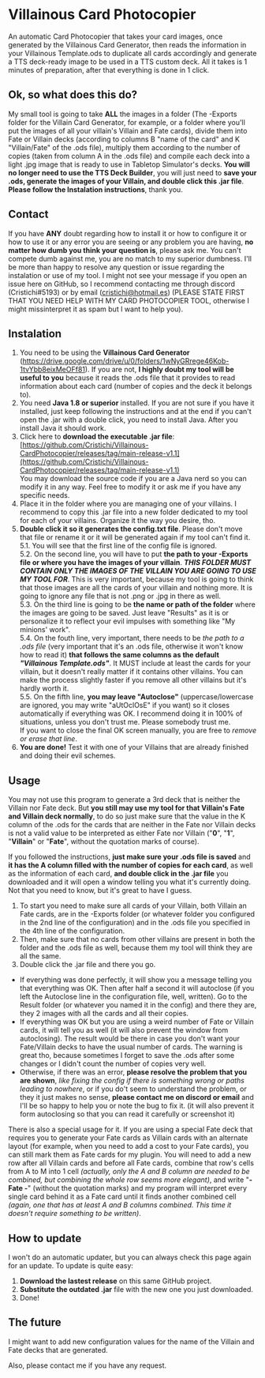 # Villainous Card Photocopier

An automatic Card Photocopier that takes your card images, once generated by the Villainous Card Generator, then reads the information in your Villainous Template.ods to duplicate all cards accordingly and generate a TTS deck-ready image to be used in a TTS custom deck. All it takes is 1 minutes of preparation, after that everything is done in 1 click.

## Ok, so what does this do?

My small tool is going to take **ALL** the images in a folder (The -Exports folder for the Villain Card Generator, for example, or a folder where you'll put the images of all your villain's Villain and Fate cards), divide them into Fate or Villain decks (according to columns B "name of the card" and K "Villain/Fate" of the .ods file), multiply them according to the number of copies (taken from column A in the .ods file) and compile each deck into a light .jpg image that is ready to use in Tabletop Simulator's decks. **You will no longer need to use the TTS Deck Builder**, you will just need to **save your .ods, generate the images of your Villain, and double click this .jar file**. **Please follow the Instalation instructions**, thank you.

## Contact

If you have **ANY** doubt regarding how to install it or how to configure it or how to use it or any error you are seeing or any problem you are having, **no matter how dumb you think your question is**, please ask me. You can't compete dumb against me, you are no match to my superior dumbness. I'll be more than happy to resolve any question or issue regarding the instalation or use of my tool. I might not see your message if you open an issue here on GitHub, so I recommend contacting me through discord (Cristichi#5193) or by email (cristichi@hotmail.es) (PLEASE STATE FIRST THAT YOU NEED HELP WITH MY CARD PHOTOCOPIER TOOL, otherwise I might missinterpret it as spam but I want to help you).

## Instalation

1. You need to be using the **Villainous Card Generator** (https://drive.google.com/drive/u/0/folders/1wNyGRrege46Kob-1tvYbb8eixMeOFf81). If you are not, **I highly doubt my tool will be useful to you** because it reads the .ods file that it provides to read information about each card (number of copies and the deck it belongs to).
2. You need **Java 1.8 or superior** installed. If you are not sure if you have it installed, just keep following the instructions and at the end if you can't open the .jar with a double click, you need to install Java. After you install Java it should work.
3. Click here to **download the executable .jar file**: [https://github.com/Cristichi/Villainous-CardPhotocopier/releases/tag/main-release-v1.1](https://github.com/Cristichi/Villainous-CardPhotocopier/releases/tag/main-release-v1.1)
<br>You may download the source code if you are a Java nerd so you can modify it in any way. Feel free to modify it or ask me if you have any specific needs.
4. Place it in the folder where you are managing one of your villains. I recommend to copy this .jar file into a new folder dedicated to my tool for each of your villains. Organize it the way you desire, tho.
5. **Double click it so it generates the config.txt file**. Please don't move that file or rename it or it will be generated again if my tool can't find it.
<br>5.1. You will see that the first line of the config file is ignored.
<br>5.2. On the second line, you will have to put **the path to your -Exports file or where you have the images of your villain**. ***THIS FOLDER MUST CONTAIN ONLY THE IMAGES OF THE VILLAIN YOU ARE GOING TO USE MY TOOL FOR***. This is very important, because my tool is going to think that those images are all the cards of your villain and nothing more. It is going to ignore any file that is not .png or .jpg in there as well.
<br>5.3. On the third line is going to be **the name or path of the folder** where the images are going to be saved. Just leave "Results" as it is or personalize it to reflect your evil impulses with something like "My minions' work".
<br>5.4. On the fouth line, very important, there needs to be *the path to a .ods file* (very important that it's an .ods file, otherwise it won't know how to read it) **that follows the same columns as the default *"Villainous Template.ods"***. It MUST include at least the cards for your villain, but it doesn't really matter if it contains other villains. You can make the process slightly faster if you remove all other villains but it's hardly worth it.
<br>5.5. On the fifth line, **you may leave "Autoclose"** (uppercase/lowercase are ignored, you may write "aUtOclOsE" if you want) so it closes automatically if everything was OK. I recommend doing it in 100% of situations, unless you don't trust me. Please somebody trust me.
<br>If you want to close the final OK screen manually, you are free to *remove or erase that line*.
6. **You are done!** Test it with one of your Villains that are already finished and doing their evil schemes.

## Usage

You may not use this program to generate a 3rd deck that is neither the Villain nor Fate deck. But **you still may use my tool for that Villain's Fate and Villain deck normally**, to do so just make sure that the value in the K column of the .ods for the cards that are neither in the Fate nor Villain decks is not a valid value to be interpreted as either Fate nor Villain ("**0**", "**1**", "**Villain**" or "**Fate**", without the quotation marks of course).

If you followed the instructions, **just make sure your .ods file is saved** and **it has the A column filled with the number of copies for each card**, as well as the information of each card, **and double click in the .jar file** you downloaded and it will open a window telling you what it's currently doing. Not that you need to know, but it's great to have I guess.

1. To start you need to make sure all cards of your Villain, both Villain an Fate cards, are in the -Exports folder (or whatever folder you configured in the 2nd line of the configuration) and in the .ods file you specified in the 4th line of the configuration.
2. Then, make sure that no cards from other villains are present in both the folder and the .ods file as well, because them my tool will think they are all the same.
3. Double click the .jar file and there you go.

* If everything was done perfectly, it will show you a message telling you that everything was OK. Then after half a second it will autoclose (if you left the Autoclose line in the configuration file, well, written). Go to the Result folder (or whatever you named it in the config) and there they are, they 2 images with all the cards and all their copies.
* If everything was OK but you are using a weird number of Fate or Villain cards, it will tell you as well (it will also prevent the window from autoclosing). The result would be there in case you don't want your Fate/Villain decks to have the usual number of cards. The warning is great tho, because sometimes I forget to save the .ods after some changes or I didn't count the number of copies very well.
* Otherwise, if there was an error, **please resolve the problem that you are shown**, *like fixing the config if there is something wrong or paths leading to nowhere*, or if you do't seem to understand the problem, or they it just makes no sense, **please contact me on discord or email** and I'll be so happy to help you or note the bug to fix it. (it will also prevent it form autoclosing so that you can read it carefully or screenshot it)

There is also a special usage for it. If you are using a special Fate deck that requires you to generate your Fate cards as Villain cards with an alternate layout (for example, when you need to add a cost to your Fate cards), you can still mark them as Fate cards for my plugin. You will need to add a new row after all Villain cards and before all Fate cards, combine that row's cells from A to M into 1 cell *(actually, only the A and B column are needed to be combined, but combining the whole row seems more elegant)*, and write "**- Fate -**" (without the quotation marks) and my program will interpret every single card behind it as a Fate card until it finds another combined cell *(again, one that has at least A and B columns combined. This time it doesn't require something to be written)*.

## How to update

I won't do an automatic updater, but you can always check this page again for an update. To update is quite easy:

1. **Download the lastest release** on this same GitHub project.
2. **Substitute the outdated .jar** file with the new one you just downloaded.
3. Done!

## The future

I might want to add new configuration values for the name of the Villain and Fate decks that are generated.

Also, please contact me if you have any request.
